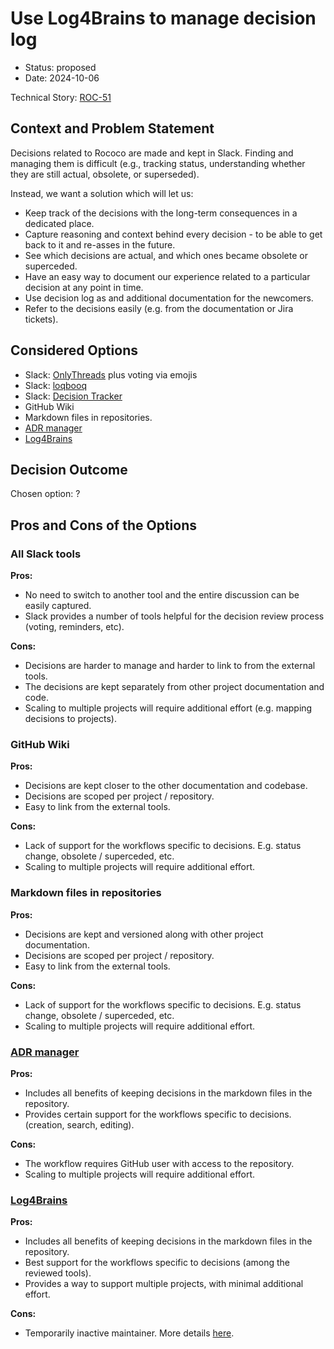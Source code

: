 # Use Log4Brains to manage decision log

- Status: proposed
- Date: 2024-10-06

Technical Story: [ROC-51](https://freelancedevelopercoach.atlassian.net/browse/ROC-51)

## Context and Problem Statement

Decisions related to Rococo are made and kept in Slack. Finding and managing them is difficult (e.g., tracking status, understanding whether they are still actual, obsolete, or superseded).  

Instead, we want a solution which will let us:  
- Keep track of the decisions with the long-term consequences in a dedicated place.  
- Capture reasoning and context behind every decision - to be able to get back to it and re-asses in the future. 
- See which decisions are actual, and which ones became obsolete or superceded.  
- Have an easy way to document our experience related to a particular decision at any point in time.  
- Use decision log as and additional documentation for the newcomers.  
- Refer to the decisions easily (e.g. from the documentation or Jira tickets).  

## Considered Options
- Slack: [OnlyThreads](https://art-tu19272.slack.com/apps/A022BL4HJLD-onlythreads?tab=more_info) plus voting via emojis  
- Slack: [loqbooq](https://art-tu19272.slack.com/apps/A0251FVDR0C-loqbooq?tab=more_info)  
- Slack: [Decision Tracker](https://art-tu19272.slack.com/apps/A010B2YL469-decision-tracker?tab=more_info)  
- GitHub Wiki  
- Markdown files in repositories.  
- [ADR manager](https://github.com/adr/adr-manager)  
- [Log4Brains](https://github.com/thomvaill/log4brains?tab=readme-ov-file#log4brains-)  

## Decision Outcome

Chosen option: ?

## Pros and Cons of the Options

### All Slack tools

**Pros:**  
- No need to switch to another tool and the entire discussion can be easily captured.
- Slack provides a number of tools helpful for the decision review process (voting, reminders, etc).

**Cons:**  
- Decisions are harder to manage and harder to link to from the external tools.  
- The decisions are kept separately from other project documentation and code.  
- Scaling to multiple projects will require additional effort (e.g. mapping decisions to projects).

### GitHub Wiki

**Pros:**  
- Decisions are kept closer to the other documentation and codebase.
- Decisions are scoped per project / repository.
- Easy to link from the external tools.

**Cons:**  
- Lack of support for the workflows specific to decisions. E.g. status change, obsolete / superceded, etc.
- Scaling to multiple projects will require additional effort.

### Markdown files in repositories

**Pros:**  
- Decisions are kept and versioned along with other project documentation.
- Decisions are scoped per project / repository.
- Easy to link from the external tools.

**Cons:**  
- Lack of support for the workflows specific to decisions. E.g. status change, obsolete / superceded, etc.
- Scaling to multiple projects will require additional effort.

### [ADR manager](https://github.com/adr/adr-manager)

**Pros:**  
- Includes all benefits of keeping decisions in the markdown files in the repository.
- Provides certain support for the workflows specific to decisions. (creation, search, editing).

**Cons:**  
- The workflow requires GitHub user with access to the repository.  
- Scaling to multiple projects will require additional effort.  

### [Log4Brains](https://github.com/thomvaill/log4brains?tab=readme-ov-file#log4brains-)

**Pros:**
- Includes all benefits of keeping decisions in the markdown files in the repository.
- Best support for the workflows specific to decisions (among the reviewed tools).
- Provides a way to support multiple projects, with minimal additional effort.  

**Cons:**  
- Temporarily inactive maintainer. More details [here](https://github.com/thomvaill/log4brains/discussions/108).
